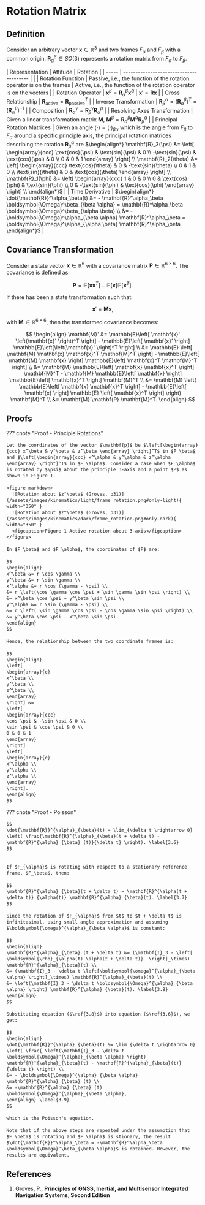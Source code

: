 # Rotation Matrix

## Definition

Consider an arbitrary vector $\mathbf{x} \in \mathbb{R}^3$ and two frames $F_\alpha$ and $F_\beta$ with a common origin. $\mathbf{R}^{\beta}_{\alpha} \in SO(3)$ represents a rotation matrix from $F_\alpha$ to $F_\beta$.

| Representation  | Attitude | Rotation |
| ----- | --------------------------------------- | |
| Rotation Function | Passive, i.e., the function of the rotation operator is on the frames | Active, i.e., the function of the rotation operator is on the vectors |
| Rotation Operator | $\mathbf{x}^\beta = \mathbf{R}^\beta_\alpha \mathbf{x}^\alpha$ | $\mathbf{x}' = \mathbf{R} \mathbf{x}$ |
| Cross Relationship | $\mathbf{R}_{\text{active}} = \mathbf{R}^T_{\text{passive}}$ |
| Inverse Transformation | $\mathbf{R}^{\alpha}_{\beta} = \left(\mathbf{R}^{\beta}_{\alpha} \right)^T = \left(\mathbf{R}^{\beta}_{\alpha} \right)^{-1}$ |
| Composition | $\mathbf{R}^{\gamma}_{\alpha} = \mathbf{R}^{\gamma}_{\beta} \mathbf{R}^{\beta}_{\alpha}$ |
| Resolving Axes Transformation | Given a linear transformation matrix $\mathbf{M}$, $\mathbf{M}^{\beta} = \mathbf{R}^{\beta}_{\alpha} \mathbf{M}^{\alpha} \mathbf{R}^{\alpha}_{\beta}$ |
| Principal Rotation Matrices | Given an angle $\left( \cdot \right) = \left( \cdot \right)_{\beta \alpha}$ which is the angle from $F_\beta$ to $F_\alpha$ around a specific principle axis, the principal rotation matrices describing the rotation $\mathbf{R}^\alpha_\beta$ are $\begin{align*} \mathbf{R}_3(\psi) &= \left[ \begin{array}{ccc} \text{cos}(\psi) & \text{sin}(\psi) & 0 \\ -\text{sin}(\psi) & \text{cos}(\psi) & 0 \\ 0 & 0 & 1 \end{array} \right] \\ \mathbf{R}_2(\theta) &= \left[ \begin{array}{ccc} \text{cos}(\theta) & 0 & -\text{sin}(\theta) \\ 0 & 1 & 0 \\ \text{sin}(\theta) & 0 & \text{cos}(\theta) \end{array} \right] \\ \mathbf{R}_1(\phi) &= \left[ \begin{array}{ccc} 1 & 0 & 0 \\ 0 & \text{cos}(\phi) & \text{sin}(\phi) \\ 0 & -\text{sin}(\phi) & \text{cos}(\phi) \end{array} \right] \\ \end{align*}$ |
| Time Derivative | $\begin{align*} \dot{\mathbf{R}}^\alpha_\beta(t) &= - \mathbf{R}^\alpha_\beta \boldsymbol{\Omega}^\beta_{\beta \alpha} = \mathbf{R}^\alpha_\beta \boldsymbol{\Omega}^\beta_{\alpha \beta} \\ &= -\boldsymbol{\Omega}^\alpha_{\beta \alpha} \mathbf{R}^\alpha_\beta = \boldsymbol{\Omega}^\alpha_{\alpha \beta} \mathbf{R}^\alpha_\beta \end{align*}$ |

## Covariance Transformation

Consider a state vector $\mathbf{x} \in \mathbb{R}^6$ with a covariance matrix $\mathbf{P} \in \mathbb{R}^{6 \times 6}$. The covariance is defined as:

$$
\mathbf{P} = \mathbb{E}\left[ \mathbf{x} \mathbf{x}^T \right] - \mathbb{E}\left[ \mathbf{x} \right] \mathbb{E}\left[ \mathbf{x}^T \right].
$$

If there has been a state transformation such that:

$$
\mathbf{x}' = \mathbf{M} \mathbf{x},
$$

with $\mathbf{M} \in \mathbb{R}^{6 \times 6}$, then the transformed covariance becomes:

$$
\begin{align}
\mathbf{M}' &= \mathbb{E}\left[ \mathbf{x}' \left(\mathbf{x}' \right)^T \right] -
\mathbb{E}\left[ \mathbf{x}' \right] \mathbb{E}\left[\left(\mathbf{x}' \right)^T \right] \\
&= \mathbb{E} \left[ \mathbf{M} \mathbf{x} \mathbf{x}^T \mathbf{M}^T \right] - \mathbb{E}\left[ \mathbf{M} \mathbf{x} \right] \mathbb{E}\left[ \mathbf{x}^T \mathbf{M}^T \right] \\
&= \mathbf{M} \mathbb{E}\left[ \mathbf{x} \mathbf{x}^T \right] \mathbf{M}^T - \mathbf{M} \mathbb{E}\left[ \mathbf{x} \right] \mathbb{E}\left[ \mathbf{x}^T \right] \mathbf{M}^T \\
&= \mathbf{M} \left( \mathbb{E}\left[ \mathbf{x} \mathbf{x}^T \right] - \mathbb{E}\left[ \mathbf{x} \right] \mathbb{E} \left[ \mathbf{x}^T \right] \right) \mathbf{M}^T \\
&= \mathbf{M} \mathbf{P} \mathbf{M}^T.
\end{align}
$$

## Proofs

??? cnote "Proof - Principle Rotations"

    Let the coordinates of the vector $\mathbf{p}$ be $\left[\begin{array}{ccc} x^\beta & y^\beta & z^\beta \end{array} \right]^T$ in $F_\beta$ and $\left[\begin{array}{ccc} x^\alpha & y^\alpha & z^\alpha \end{array} \right]^T$ in $F_\alpha$. Consider a case when $F_\alpha$ is rotated by $\psi$ about the principle 3-axis and a point $P$ as shown in Figure 1.

    <figure markdown>
      ![Rotation about $z^\beta$ (Groves, p31)](/assets/images/kinematics/light/frame_rotation.png#only-light){ width="350" }
      ![Rotation about $z^\beta$ (Groves, p31)](/assets/images/kinematics/dark/frame_rotation.png#only-dark){ width="350" }
      <figcaption>Figure 1 Active rotation about 3-axis</figcaption>
    </figure>

    In $F_\beta$ and $F_\alpha$, the coordinates of $P$ are:

    $$
    \begin{align}
    x^\beta &= r \cos \gamma \\
    y^\beta &= r \sin \gamma \\
    x^\alpha &= r \cos (\gamma - \psi) \\
    &= r \left(\cos \gamma \cos \psi + \sin \gamma \sin \psi \right) \\
    &= x^\beta \cos \psi + y^\beta \sin \psi \\
    y^\alpha &= r \sin (\gamma - \psi) \\
    &= r \left( \sin \gamma \cos \psi - \cos \gamma \sin \psi \right) \\
    &= y^\beta \cos \psi - x^\beta \sin \psi.
    \end{align}
    $$

    Hence, the relationship between the two coordinate frames is:

    $$
    \begin{align}
    \left[
    \begin{array}{c}
    x^\beta \\
    y^\beta \\
    z^\beta \\
    \end{array}
    \right] &=
    \left[
    \begin{array}{ccc}
    \cos \psi & -\sin \psi & 0 \\
    \sin \psi & \cos \psi & 0 \\
    0 & 0 & 1
    \end{array}
    \right]
    \left[
    \begin{array}{c}
    x^\alpha \\
    y^\alpha \\
    z^\alpha \\
    \end{array}
    \right].
    \end{align}
    $$

??? cnote "Proof - Poisson"

    $$
    \dot{\mathbf{R}}^{\alpha}_{\beta}(t) = \lim_{\delta t \rightarrow 0} \left( \frac{\mathbf{R}^{\alpha}_{\beta}(t + \delta t) - \mathbf{R}^{\alpha}_{\beta} (t)}{\delta t} \right). \label{3.6}
    $$


    If $F_{\alpha}$ is rotating with respect to a stationary reference frame, $F_\beta$, then:

    $$
    \mathbf{R}^{\alpha}_{\beta}(t + \delta t) = \mathbf{R}^{\alpha(t + \delta t)}_{\alpha(t)} \mathbf{R}^{\alpha}_{\beta}(t). \label{3.7}
    $$

    Since the rotation of $F_{\alpha}$ from $t$ to $t + \delta t$ is infinitesimal, using small angle approximation and assuming $\boldsymbol{\omega}^{\alpha}_{\beta \alpha}$ is constant:

    $$
    \begin{align}
    \mathbf{R}^{\alpha}_{\beta} (t + \delta t) &= (\mathbf{I}_3 - \left[ \boldsymbol{\rho}_{\alpha(t) \alpha(t + \delta t)}  \right]_\times) \mathbf{R}^{\alpha}_{\beta}(t) \\ 
    &= (\mathbf{I}_3 - \delta t \left[\boldsymbol{\omega}^{\alpha}_{\beta \alpha} \right]_\times) \mathbf{R}^{\alpha}_{\beta}(t) \\
    &= \left(\mathbf{I}_3 - \delta t \boldsymbol{\Omega}^{\alpha}_{\beta \alpha} \right) \mathbf{R}^{\alpha}_{\beta}(t). \label{3.8}
    \end{align}
    $$

    Substituting equation ($\ref{3.8}$) into equation ($\ref{3.6}$), we get:

    $$
    \begin{align}
    \dot{\mathbf{R}}^{\alpha}_{\beta}(t) &= \lim_{\delta t \rightarrow 0} \left( \frac{ \left(\mathbf{I}_3 - \delta t \boldsymbol{\Omega}^{\alpha}_{\beta \alpha} \right) \mathbf{R}^{\alpha}_{\beta}(t) - \mathbf{R}^{\alpha}_{\beta}(t)}{\delta t} \right) \\ 
    &= - \boldsymbol{\Omega}^{\alpha}_{\beta \alpha} \mathbf{R}^{\alpha}_{\beta} (t) \\
    &= -\mathbf{R}^{\alpha}_{\beta} (t) \boldsymbol{\Omega}^{\alpha}_{\beta \alpha},
    \end{align} \label{3.9}
    $$

    which is the Poisson's equation.

    Note that if the above steps are repeated under the assumption that $F_\beta$ is rotating and $F_\alpha$ is stionary, the result 
    $\dot{\mathbf{R}}^\alpha_\beta = -\mathbf{R}^\alpha_\beta \boldsymbol{\Omega}^\beta_{\beta \alpha}$ is obtained. However, the results are equivalent.

## References

1. Groves, P., **Principles of GNSS, Inertial, and Multisensor Integrated Navigation Systems, Second Edition**
